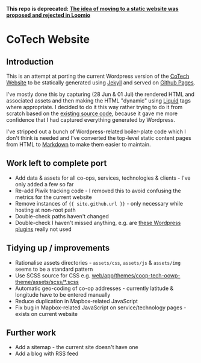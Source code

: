 __This repo is deprecated: [The idea of moving to a static website was proposed and rejected in Loomio](https://www.loomio.org/d/FnHRkxCO)__

# CoTech Website

## Introduction

This is an attempt at porting the current Wordpress version of the [CoTech Website][] to be statically generated using [Jekyll][] and served on [Github Pages][].

I've mostly done this by capturing (28 Jun & 01 Jul) the rendered HTML and associated assets and then making the HTML "dynamic" using [Liquid][] tags where appropriate. I decided to do it this way rather trying to do it from scratch based on the [existing source code][cotech-website-repo], because it gave me more confidence that I had captured everything generated by Wordpress.

I've stripped out a bunch of Wordpress-related boiler-plate code which I don't think is needed and I've converted the top-level static content pages from HTML to [Markdown][] to make them easier to maintain.

## Work left to complete port

* Add data & assets for all co-ops, services, technologies & clients - I've only added a few so far
* Re-add Piwik tracking code - I removed this to avoid confusing the metrics for the current website
* Remove instances of `{{ site.github.url }}` - only necessary while hosting at non-root path
* Double-check paths haven't changed
* Double-check I haven't missed anything, e.g. are [these Wordpress plugins][cotech-website-wp-plugins] really not used

## Tidying up / improvements

* Rationalise assets directories - `assets/css`, `assets/js` & `assets/img` seems to be a standard pattern
* Use SCSS source for CSS e.g. [web/app/themes/coop-tech-oowp-theme/assets/scss/*.scss][cotech-website-scss-directory]
* Automatic geo-coding of co-op addresses - currently latitude & longitude have to be entered manually
* Reduce duplication in Mapbox-related JavaScript
* Fix bug in Mapbox-related JavaScript on service/technology pages - exists on current website

## Further work

* Add a sitemap - the current site doesn't have one
* Add a blog with RSS feed

[CoTech Website]: https://www.coops.tech/
[Jekyll]: https://jekyllrb.com/
[Github Pages]: https://pages.github.com/
[cotech-website-repo]: https://github.com/cotech/website/
[Markdown]: https://daringfireball.net/projects/markdown/
[Liquid]: https://shopify.github.io/liquid/
[cotech-website-scss-directory]: https://github.com/cotech/website/tree/master/web/app/themes/coop-tech-oowp-theme/assets/scss
[cotech-website-wp-plugins]: https://github.com/cotech/website/tree/master/web/app/plugins
